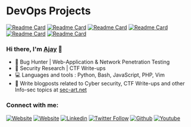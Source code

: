 <!-- CICD Projects -->
# DevOps Projects  
[![Readme Card](https://github-readme-stats.vercel.app/api/pin/?username=Ajaytekam&repo=CICD_Jenkins&theme=dark)](https://github.com/Ajaytekam/CICD_Jenkins)
[![Readme Card](https://github-readme-stats.vercel.app/api/pin/?username=Ajaytekam&repo=emartapp-Docker-Deploy&theme=dark)](https://github.com/Ajaytekam/emartapp-Docker-Deploy)
[![Readme Card](https://github-readme-stats.vercel.app/api/pin/?username=Ajaytekam&repo=docker-containerization-project&theme=dark)](https://github.com/Ajaytekam/docker-containerization-project)
[![Readme Card](https://github-readme-stats.vercel.app/api/pin/?username=Ajaytekam&repo=Vagrant-Web-Stack&theme=dark)](https://github.com/Ajaytekam/Vagrant-Web-Stack)
[![Readme Card](https://github-readme-stats.vercel.app/api/pin/?username=Ajaytekam&repo=minikube-VagrantBox&theme=dark)](https://github.com/Ajaytekam/minikube-VagrantBox)
[![Readme Card](https://github-readme-stats.vercel.app/api/pin/?username=Ajaytekam&repo=AWSVprofileApp&theme=dark)](https://github.com/Ajaytekam/AWSVprofileApp)

### Hi there, I'm [Ajay](https://ajaytekam.github.io) 👋

- 🐛 Bug Hunter | Web-Application & Network Penetration Testing
- 🔭 Security Research | CTF Write-ups 
- 💻 Languages and tools : Python, Bash, JavaScript, PHP, Vim
- 🦉 Write blogposts related to Cyber security, CTF Write-ups and other Info-sec topics at [sec-art.net](https://sec-art.net)

### Connect with me:

[![Website](https://img.shields.io/website?label=sec-art.net&style=flat-square&url=http%3A%2F%2Fsec-art.net)](https://sec-art.net)
[![Website](https://img.shields.io/website?label=Portfolio&style=flat-square&url=https://ajaytekam.github.io/)](https://ajaytekam.github.io/)
[![Linkedin](https://img.shields.io/badge/-Ajay%20Tekam-blue?style=flat-square&logo=linkedin&logoColor=white&link=https://www.linkedin.com/in/ajaytekam/)](https://www.linkedin.com/in/ajaytekam/)
[![Twitter Follow](https://img.shields.io/twitter/follow/0xajay?color=1DA1F2&logo=twitter&style=flat-square)](https://twitter.com/intent/follow?original_referer=https%3A%2F%2Fgithub.com%20xajay&screen_name=0xajay)
[![Github](https://img.shields.io/github/followers/Ajaytekam?label=Follow&style=social)](https://github.com/Ajaytekam)
[![Youtube](https://img.shields.io/badge/-Sec%20Art-white?style=flat-square&logo=youtube&logoColor=red&link=https://www.youtube.com/user/secarticles)](https://www.youtube.com/user/secarticles)


[website]: https://sec-art.net
[twitter]: https://twitter.com/0xajay
[youtube]: https://www.youtube.com/user/secarticles
[linkedin]: https://www.linkedin.com/in/ajaytekam
[Portfolio]: https://ajaytekam.github.io
